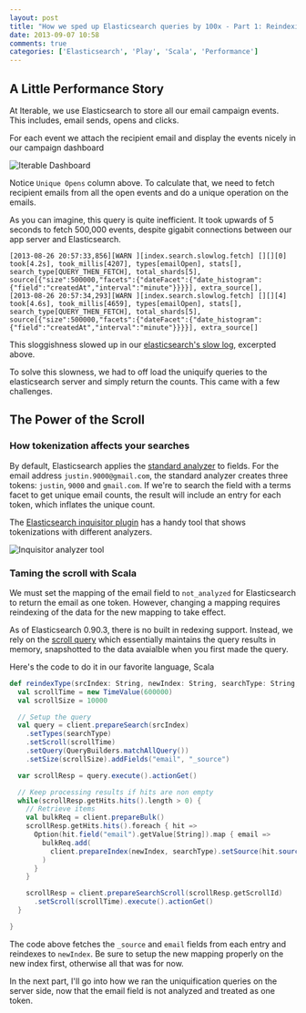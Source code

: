 ```yaml
---
layout: post
title: "How we sped up Elasticsearch queries by 100x - Part 1: Reindexing"
date: 2013-09-07 10:58
comments: true
categories: ['Elasticsearch', 'Play', 'Scala', 'Performance']
---
```


## A Little Performance Story

At Iterable, we use Elasticsearch to store all our email campaign events. This includes, email sends, opens and clicks.

For each event we attach the recipient email and display the events nicely in our campaign dashboard

![Iterable Dashboard](http://static.iterable.com/iterabletoken/13-09-07-Screenshot%202013-09-07%2011.36.46.png)

Notice `Unique Opens` column above. To calculate that, we need to fetch recipient emails from all the open events and do a unique operation on the emails.

As you can imagine, this query is quite inefficient. It took upwards of 5 seconds to fetch 500,000 events, despite gigabit connections between our app server and Elasticsearch.

```
[2013-08-26 20:57:33,856][WARN ][index.search.slowlog.fetch] [][][0] took[4.2s], took_millis[4207], types[emailOpen], stats[], search_type[QUERY_THEN_FETCH], total_shards[5], source[{"size":500000,"facets":{"dateFacet":{"date_histogram":{"field":"createdAt","interval":"minute"}}}}], extra_source[],
[2013-08-26 20:57:34,293][WARN ][index.search.slowlog.fetch] [][][4] took[4.6s], took_millis[4659], types[emailOpen], stats[], search_type[QUERY_THEN_FETCH], total_shards[5], source[{"size":500000,"facets":{"dateFacet":{"date_histogram":{"field":"createdAt","interval":"minute"}}}}], extra_source[]
```

This sloggishness slowed up in our [elasticsearch's slow log](http://www.elasticsearch.org/guide/reference/index-modules/slowlog/), excerpted above.

To solve this slowness, we had to off load the uniquify queries to the elasticsearch server and simply return the counts. This came with a few challenges.

## The Power of the Scroll

### How tokenization affects your searches

By default, Elasticsearch applies the [standard analyzer](http://www.elasticsearch.org/guide/reference/index-modules/analysis/standard-analyzer/) to fields. For the email address `justin.9000@gmail.com`, the standard analyzer creates three tokens: `justin`, `9000` and `gmail.com`. If we're to search the field with a terms facet to get unique email counts, the result will include an entry for each token, which inflates the unique count.

The [Elasticsearch inquisitor plugin](https://github.com/polyfractal/elasticsearch-inquisitor) has a handy tool that shows tokenizations with different analyzers.

![Inquisitor analyzer tool](http://static.iterable.com/iterabletoken/13-09-07-inquisitor-plugin.png)

### Taming the scroll with Scala

We must set the mapping of the email field to `not_analyzed` for Elasticsearch to return the email as one token. However, changing a mapping requires reindexing of the data for the new mapping to take effect.

As of Elasticsearch 0.90.3, there is no built in redexing support. Instead, we rely on the [scroll query](http://www.elasticsearch.org/guide/reference/api/search/scroll/) which essentially maintains the query results in memory, snapshotted to the data avaialble when you first made the query.

Here's the code to do it in our favorite language, Scala

```scala
def reindexType(srcIndex: String, newIndex: String, searchType: String, client: TransportClient) = {
  val scrollTime = new TimeValue(600000)
  val scrollSize = 10000

  // Setup the query
  val query = client.prepareSearch(srcIndex)
    .setTypes(searchType)
    .setScroll(scrollTime)
    .setQuery(QueryBuilders.matchAllQuery())
    .setSize(scrollSize).addFields("email", "_source")

  var scrollResp = query.execute().actionGet()

  // Keep processing results if hits are non empty
  while(scrollResp.getHits.hits().length > 0) {
    // Retrieve items
    val bulkReq = client.prepareBulk()
    scrollResp.getHits.hits().foreach { hit =>
      Option(hit.field("email").getValue[String]).map { email =>
        bulkReq.add(
          client.prepareIndex(newIndex, searchType).setSource(hit.source()).setParent(email)
        )
      }
    }

    scrollResp = client.prepareSearchScroll(scrollResp.getScrollId)
      .setScroll(scrollTime).execute().actionGet()
  }

}

```

The code above fetches the `_source` and `email` fields from each entry and reindexes to `newIndex`. Be sure to setup the new mapping properly on the new index first, otherwise all that was for now.

In the next part, I'll go into how we ran the uniquification queries on the server side, now that the email field is not analyzed and treated as one token.
